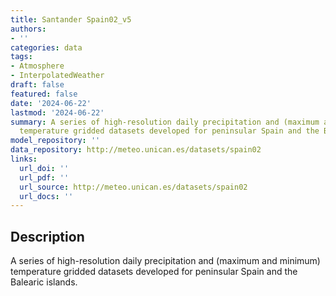 ```yaml
---
title: Santander Spain02_v5
authors:
- ''
categories: data
tags:
- Atmosphere
- InterpolatedWeather
draft: false
featured: false
date: '2024-06-22'
lastmod: '2024-06-22'
summary: A series of high-resolution daily precipitation and (maximum and minimum)
  temperature gridded datasets developed for peninsular Spain and the Balearic islands.
model_repository: ''
data_repository: http://meteo.unican.es/datasets/spain02
links:
  url_doi: ''
  url_pdf: ''
  url_source: http://meteo.unican.es/datasets/spain02
  url_docs: ''
---
```


## Description

A series of high-resolution daily precipitation and (maximum and minimum) temperature gridded datasets developed for peninsular Spain and the Balearic islands.

